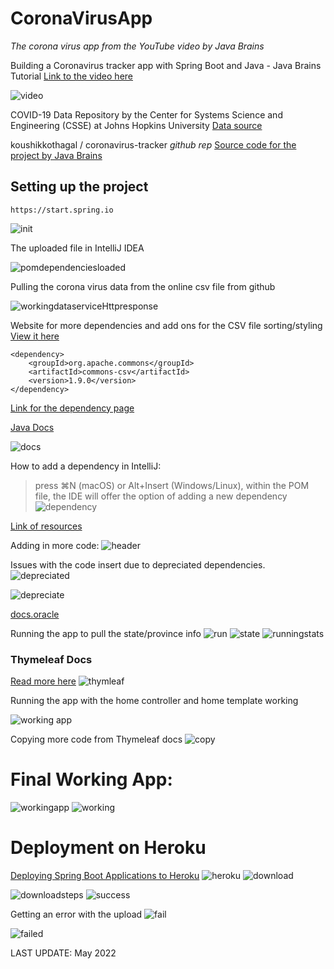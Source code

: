 # CoronaVirusApp
_The corona virus app from the YouTube video by Java Brains_ 

Building a Coronavirus tracker app with Spring Boot and Java - Java Brains Tutorial
[Link to the video here](https://www.youtube.com/watch?v=8hjNG9GZGnQ&t=7s)

![video](https://user-images.githubusercontent.com/83961643/169647487-20977da4-a344-48b6-8607-839c3a469509.jpeg)



COVID-19 Data Repository by the Center for Systems Science and Engineering (CSSE) at Johns Hopkins University
[Data source](https://github.com/CSSEGISandData/COVID-19)

koushikkothagal / coronavirus-tracker *github rep*
[Source code for the project by Java Brains](https://github.com/koushikkothagal/coronavirus-tracker)


## Setting up the project 
`https://start.spring.io`

![init](https://user-images.githubusercontent.com/83961643/169647448-ccace802-ce2c-45d6-b855-7c9e3adf9846.jpeg)


The uploaded file in IntelliJ IDEA

![pomdependenciesloaded](https://user-images.githubusercontent.com/83961643/169647486-60d733fe-398c-4df2-8f66-9f54118acbf6.jpeg)


Pulling the corona virus data from the online csv file from github 

![workingdataserviceHttpresponse](https://user-images.githubusercontent.com/83961643/169666935-a0c24629-8263-47ec-8f6e-0b7494456802.jpeg)

Website for more dependencies and add ons for the CSV file sorting/styling
[View it here](https://commons.apache.org/proper/commons-csv/user-guide.html)

```
<dependency>
    <groupId>org.apache.commons</groupId>
    <artifactId>commons-csv</artifactId>
    <version>1.9.0</version>
</dependency>
```

[Link for the dependency page](https://commons.apache.org/proper/commons-csv/index.html)

[Java Docs](https://javadoc.io/doc/org.apache.commons/commons-csv/latest/index.html)

![docs](https://user-images.githubusercontent.com/83961643/169667162-647f477b-e7d1-446d-9fde-8886127f8692.jpeg)

How to add a dependency in IntelliJ:
> press ⌘N (macOS) or Alt+Insert (Windows/Linux), within the POM file, the IDE will offer the option of adding a new dependency
![dependency](https://user-images.githubusercontent.com/83961643/169667537-c470f44f-ea4d-4928-b475-fd0287c7c259.jpeg)

[Link of resources](https://www.jetbrains.com/idea/guide/tutorials/migrating-junit4-junit5/adding-dependencies/)


Adding in more code: 
![header](https://user-images.githubusercontent.com/83961643/169667855-9671d73a-8d72-43fa-bad9-d2bc9782fa22.jpeg)

Issues with the code insert due to depreciated dependencies. 
![depreciated](https://user-images.githubusercontent.com/83961643/169668106-73830fed-d497-4fd1-aa62-64ed211a5be9.jpeg)

![depreciate](https://user-images.githubusercontent.com/83961643/169685703-3a87700a-17ef-48a5-a0f5-ec608bef4cb4.jpeg)

[docs.oracle](https://docs.oracle.com/javase/7/docs/technotes/guides/javadoc/deprecation/deprecation.html)

Running the app to pull the state/province info
![run](https://user-images.githubusercontent.com/83961643/169686182-5e737af7-3dfb-49eb-9192-f68807cc958f.jpeg)
![state](https://user-images.githubusercontent.com/83961643/169686206-3136ba4f-2380-4cbc-b10d-479985a765d3.jpeg)
![runningstats](https://user-images.githubusercontent.com/83961643/169703307-b1b8eb3f-6207-4be3-aae9-b21cb1fe72a4.jpeg)

### Thymeleaf Docs 
[Read more here](https://www.thymeleaf.org/documentation.html)
![thymleaf](https://user-images.githubusercontent.com/83961643/169703325-8914c0ed-eeab-4492-92e3-8e9ae5375e9c.jpeg)

Running the app with the home controller and home template working 

![working app](https://user-images.githubusercontent.com/83961643/169703482-0db9fc0a-d39c-48fe-9860-feeb9bca573e.jpeg)

Copying more code from Thymeleaf docs
![copy](https://user-images.githubusercontent.com/83961643/169704325-7151030a-dff1-4449-bc14-bba8a6c3e70c.jpeg)


# Final Working App:

![workingapp](https://user-images.githubusercontent.com/83961643/169802092-8a575a1f-2dff-40d0-aa53-58206444bc7f.jpeg)
![working](https://user-images.githubusercontent.com/83961643/169802110-4062587e-706c-4dd1-ac2f-c57fcefbd678.jpeg)

# Deployment on Heroku 
[Deploying Spring Boot Applications to Heroku](https://devcenter.heroku.com/articles/deploying-spring-boot-apps-to-heroku)
![heroku](https://user-images.githubusercontent.com/83961643/170816963-5d756fdd-219e-4aab-a065-ffa74fdf1353.jpeg)
![download](https://user-images.githubusercontent.com/83961643/170887205-80b0e073-2f84-4db3-923c-9558e55b7c71.jpeg)

![downloadsteps](https://user-images.githubusercontent.com/83961643/170887219-6f6a35bf-0c1a-4cf0-b0d2-cd1c44c227e8.jpeg)
![success](https://user-images.githubusercontent.com/83961643/170887292-18d9d888-014f-4c23-85e4-26fce1664e71.jpeg)

Getting an error with the upload 
![fail](https://user-images.githubusercontent.com/83961643/171047204-3dce8bb6-b138-48f3-b5b2-9b59d59509c7.jpeg)

![failed](https://user-images.githubusercontent.com/83961643/171485797-4beeb7ff-e40d-4f59-a03c-bad1a775c738.jpeg)

LAST UPDATE: May 2022
